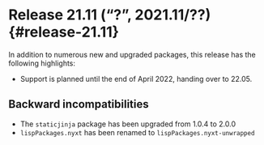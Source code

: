 # Release 21.11 (“?”, 2021.11/??) {#release-21.11}

In addition to numerous new and upgraded packages, this release has the following highlights:

* Support is planned until the end of April 2022, handing over to 22.05.

## Backward incompatibilities

* The `staticjinja` package has been upgraded from 1.0.4 to 2.0.0
* `lispPackages.nyxt` has been renamed to `lispPackages.nyxt-unwrapped`
